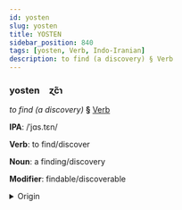 ```yaml
---
id: yosten
slug: yosten
title: YOSTEN
sidebar_position: 840
tags: [yosten, Verb, Indo-Iranian]
description: to find (a discovery) § Verb
---
```


### yosten&emsp;<span kind="abugida">ɀ́c̃ɿ</span>

*to find (a discovery)* **§** [Verb](../../tags/Verb)

**IPA**: /ˈjɑs.tɛn/

**Verb**: to find/discover

**Noun**: a finding/discovery

**Modifier**: findable/discoverable

<details>
    <summary>Origin</summary>
    Persian یافتن yâftan /jɒːfˈtæn/<br/>
    <em>Indo-Iranian Language Family</em>
</details>